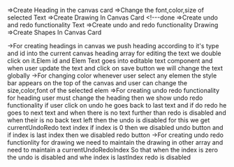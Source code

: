 <!-- ! Features -->
=>Create Heading in the canvas card
=>Change the font,color,size of selected Text
=>Create Drawing In Canvas Card <!---done
=>Create undo and redo functionality Text
=>Create undo and redo functionality Drawing
=>Create Shapes In Canvas Card

<!-- ! Implementation -->
->For creating headings in canvas we push heading according to it's type and id into the current canvas heading array for editing the text we double click on it.Elem id and Elem Text goes into editable text component and when user update the text and click on save button we will change the text globally
->For changing color whenever user select any elemen the style bar appears on the top of the canvas and user can change the size,color,font of the selected elem
=>For creating undo redo functionality for heading user must change the heading then we show undo redo functionality if user click on undo he goes back to last text and if do redo he goes to next text and when there is no text further than redo is disabled and when their is no back text left then the undo is disabled for this we get currentUndoRedo text index if index is 0 then we disabled undo button and if index is last index then we disabled redo button
->For creating undo redo functionlity for drawing we need to maintain the drawing in other array and need to maintain a currentUndoRedoIndex So that when the index is zero the undo is disabled and whe index is lastIndex redo is disabled